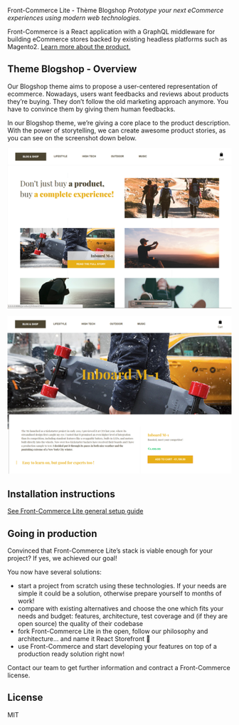 Front-Commerce Lite - Thème Blogshop
*Prototype your next eCommerce experiences using modern web technologies.*

Front-Commerce is a React application with a GraphQL middleware for building eCommerce stores backed by existing headless platforms such as Magento2. [Learn more about the product.](https://developers.front-commerce.com/)

## Theme Blogshop - Overview
Our Blogshop theme aims to propose a user-centered representation of ecommerce. Nowadays, users want feedbacks and reviews about products they’re buying. They don’t follow the old marketing approach anymore. You have to convince them by giving them human feedbacks.

In our Blogshop theme, we’re giving a core place to the product description. With the power of storytelling, we can create awesome product stories, as you can see on the screenshot down below.

![home page](homepage.png)

![product page](pp.png)

## Installation instructions
[See Front-Commerce Lite general setup guide](https://github.com/front-commerce/front-commerce-lite/blob/master/README.md)

## Going in production
Convinced that Front-Commerce Lite’s stack is viable enough for your project? If yes, we achieved our goal!

You now have several solutions:

* start a project from scratch using these technologies. If your needs are simple it could be a solution, otherwise prepare yourself to months of work!
* compare with existing alternatives and choose the one which fits your needs and budget: features, architecture, test coverage and (if they are open source) the quality of their codebase
* fork Front-Commerce Lite in the open, follow our philosophy and architecture… and name it React Storefront :slightly_smiling_face:
* use Front-Commerce and start developing your features on top of a production ready solution right now!

Contact our team to get further information and contract a Front-Commerce license.

## License
MIT
